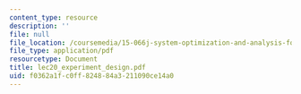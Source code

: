 ```yaml
---
content_type: resource
description: ''
file: null
file_location: /coursemedia/15-066j-system-optimization-and-analysis-for-manufacturing-summer-2003/f0362a1fc0ff824884a3211090ce14a0_lec20_experiment_design.pdf
file_type: application/pdf
resourcetype: Document
title: lec20_experiment_design.pdf
uid: f0362a1f-c0ff-8248-84a3-211090ce14a0
---
```

